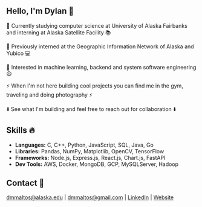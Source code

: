 ## Hello, I'm Dylan 👋
📌  Currently studying computer science at University of Alaska Fairbanks and interning at Alaska Satellite Facility 📚

📌  Previously interned at the Geographic Information Network of Alaska and Yubico 💻

📌  Interested in machine learning, backend and system software engineering 😃 

⚡ When I'm not here building cool projects you can find me in the gym, traveling and doing photography ⚡

⬇️ See what I'm building and feel free to reach out for collaboration ⬇️

## Skills 🔥
- **Languages:** C, C++, Python, JavaScript, SQL, Java, Go
- **Libraries:** Pandas, NumPy, Matplotlib, OpenCV, TensorFlow
- **Frameworks:** Node.js, Express.js, React.js, Chart.js, FastAPI
- **Dev Tools:** AWS, Docker, MongoDB, GCP, MySQLServer, Hadoop
  
## Contact 📧
dmmaltos@alaska.edu | dmmaltos@gmail.com | [LinkedIn](https://www.linkedin.com/in/dylanmaltos) | [Website](https://maltos.io)
